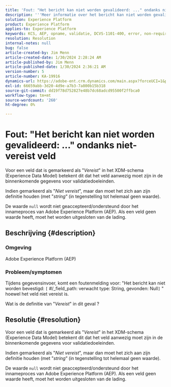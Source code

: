 ```yaml
---
title: 'Fout: "Het bericht kan niet worden gevalideerd: ..." ondanks niet-vereist veld"'
description: '''Meer informatie over het bericht kan niet worden gevalideerd: ...'' ondanks een niet-vereiste veldfout in Adobe Experience Platform."'
solution: Experience Platform
product: Experience Platform
applies-to: Experience Platform
keywords: KCS, AEP, opname, validatie, DCVS-1101-400, error, non-required field, message can't be validate, FAQ, Adobe Experience Platform
resolution: Resolution
internal-notes: null
bug: false
article-created-by: Jim Menn
article-created-date: 1/30/2024 2:28:24 AM
article-published-by: Jim Menn
article-published-date: 1/30/2024 2:36:21 AM
version-number: 5
article-number: KA-19916
dynamics-url: https://adobe-ent.crm.dynamics.com/main.aspx?forceUCI=1&pagetype=entityrecord&etn=knowledgearticle&id=c08bfe39-17bf-ee11-9079-6045bd006268
exl-id: 66659abb-3d20-4d9e-a7b3-7a800b15b318
source-git-commit: dd19f78d752827e48b7dc68adcd95500f2ffbca0
workflow-type: tm+mt
source-wordcount: '260'
ht-degree: 0%

---
```


# Fout: &quot;Het bericht kan niet worden gevalideerd: ...&quot; ondanks niet-vereist veld


Voor een veld dat is gemarkeerd als &quot;*Vereist*&quot; in het XDM-schema (Experience Data Model) betekent dit dat het veld aanwezig moet zijn in de binnenkomende gegevens voor validatiedoeleinden.

Indien gemarkeerd als &quot;*Niet vereist*&quot;, maar dan moet het zich aan zijn definitie houden (met &quot;*string*&quot;<b> </b>(in tegenstelling tot helemaal geen waarde).

De waarde `null` wordt niet geaccepteerd/ondersteund door het innameproces van Adobe Experience Platform (AEP). Als een veld geen waarde heeft, moet het worden uitgesloten van de lading.

## Beschrijving {#description}


### <b>Omgeving</b>

Adobe Experience Platform (AEP)



### <b>Probleem/symptomen</b>

Tijdens gegevensinvoer, komt een foutenmelding voor: &quot;Het bericht kan niet worden bevestigd: `[` #/_field_path: verwacht type: String, gevonden: Null`]` &quot; hoewel het veld niet vereist is.

Wat is de definitie van &quot;*Vereist*&quot; in dit geval ?


## Resolutie {#resolution}


Voor een veld dat is gemarkeerd als &quot;*Vereist*&quot; in het XDM-schema (Experience Data Model) betekent dit dat het veld aanwezig moet zijn in de binnenkomende gegevens voor validatiedoeleinden.

Indien gemarkeerd als &quot;*Niet vereist*&quot;, maar dan moet het zich aan zijn definitie houden (met &quot;*string*&quot;<b> </b>(in tegenstelling tot helemaal geen waarde).

De waarde `null` wordt niet geaccepteerd/ondersteund door het innameproces van Adobe Experience Platform (AEP). Als een veld geen waarde heeft, moet het worden uitgesloten van de lading.
